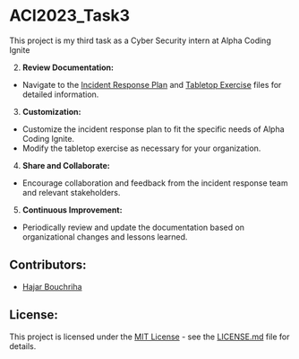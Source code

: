 # ACI2023_Task3
This project is my third task as a Cyber Security intern at Alpha Coding Ignite


2. **Review Documentation:**
- Navigate to the [Incident Response Plan](incident_response_plan.md) and [Tabletop Exercise](tabletop_exercise.md) files for detailed information.

3. **Customization:**
- Customize the incident response plan to fit the specific needs of Alpha Coding Ignite.
- Modify the tabletop exercise as necessary for your organization.

4. **Share and Collaborate:**
- Encourage collaboration and feedback from the incident response team and relevant stakeholders.

5. **Continuous Improvement:**
- Periodically review and update the documentation based on organizational changes and lessons learned.

## Contributors:

- [Hajar Bouchriha](https://github.com/hajarbouchriha)


## License:

This project is licensed under the [MIT License](LICENSE.md) - see the [LICENSE.md](LICENSE.md) file for details.

